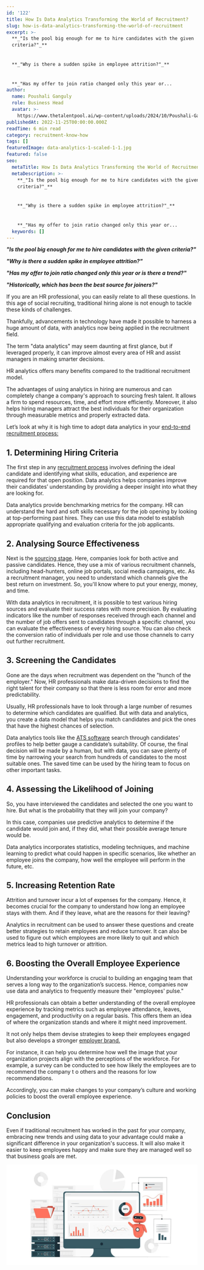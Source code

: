 ```yaml
---
id: '122'
title: How Is Data Analytics Transforming the World of Recruitment?
slug: how-is-data-analytics-transforming-the-world-of-recruitment
excerpt: >-
  **_"Is the pool big enough for me to hire candidates with the given
  criteria?"_**


  **_"Why is there a sudden spike in employee attrition?"_**


  **_"Has my offer to join ratio changed only this year or...
author:
  name: Poushali Ganguly
  role: Business Head
  avatar: >-
    https://www.thetalentpool.ai/wp-content/uploads/2024/10/Poushali-Gangulyimage.webp
publishedAt: 2022-11-25T00:00:00.000Z
readTime: 6 min read
category: recruitment-know-how
tags: []
featuredImage: data-analytics-1-scaled-1-1.jpg
featured: false
seo:
  metaTitle: How Is Data Analytics Transforming the World of Recruitment?
  metaDescription: >-
    **_"Is the pool big enough for me to hire candidates with the given
    criteria?"_**


    **_"Why is there a sudden spike in employee attrition?"_**


    **_"Has my offer to join ratio changed only this year or...
  keywords: []
---
```


**_"Is the pool big enough for me to hire candidates with the given criteria?"_**

**_"Why is there a sudden spike in employee attrition?"_**

**_"Has my offer to join ratio changed only this year or is there a trend?"_**

**_"Historically, which has been the best source for joiners?"_**

If you are an HR professional, you can easily relate to all these questions. In this age of social recruiting, traditional hiring alone is not enough to tackle these kinds of challenges.

<!--more-->

Thankfully, advancements in technology have made it possible to harness a huge amount of data, with analytics now being applied in the recruitment field.

The term "data analytics" may seem daunting at first glance, but if leveraged properly, it can improve almost every area of HR and assist managers in making smarter decisions.

HR analytics offers many benefits compared to the traditional recruitment model.

The advantages of using analytics in hiring are numerous and can completely change a company's approach to sourcing fresh talent. It allows a firm to spend resources, time, and effort more efficiently. Moreover, it also helps hiring managers attract the best individuals for their organization through measurable metrics and properly extracted data.

Let’s look at why it is high time to adopt data analytics in your [end-to-end recruitment process:](https://www.thetalentpool.ai/end-to-end-recruitment-process-lifecycle/)

## 1\. **Determining Hiring Criteria**

The first step in any [recruitment process](https://www.thetalentpool.ai/blogs/10-ways-boost-candidate-engagement-in-recruitment-rocess/) involves defining the ideal candidate and identifying what skills, education, and experience are required for that open position. Data analytics helps companies improve their candidates’ understanding by providing a deeper insight into what they are looking for.

Data analytics provide benchmarking metrics for the company. HR can understand the hard and soft skills necessary for the job opening by looking at top-performing past hires. They can use this data model to establish appropriate qualifying and evaluation criteria for the job applicants.

## 2\. **Analysing Source Effectiveness**

Next is the [sourcing stage](https://www.thetalentpool.ai/blogs/5-candidate-sourcing-strategies-find-the-right-talent/). Here, companies look for both active and passive candidates. Hence, they use a mix of various recruitment channels, including head-hunters, online job portals, social media campaigns, etc. As a recruitment manager, you need to understand which channels give the best return on investment. So, you'll know where to put your energy, money, and time.

With data analytics in recruitment, it is possible to test various hiring sources and evaluate their success rates with more precision. By evaluating indicators like the number of responses received through each channel and the number of job offers sent to candidates through a specific channel, you can evaluate the effectiveness of every hiring source. You can also check the conversion ratio of individuals per role and use those channels to carry out further recruitment.

## 3\. **Screening the Candidates**

Gone are the days when recruitment was dependent on the "hunch of the employer." Now, HR professionals make data-driven decisions to find the right talent for their company so that there is less room for error and more predictability.

Usually, HR professionals have to look through a large number of resumes to determine which candidates are qualified. But with data and analytics, you create a data model that helps you match candidates and pick the ones that have the highest chances of selection.

Data analytics tools like the [ATS software](https://www.thetalentpool.ai/applicant-tracking-software/) search through candidates' profiles to help better gauge a candidate’s suitability. Of course, the final decision will be made by a human, but with data, you can save plenty of time by narrowing your search from hundreds of candidates to the most suitable ones. The saved time can be used by the hiring team to focus on other important tasks.

## 4\. **Assessing the Likelihood of Joining**

So, you have interviewed the candidates and selected the one you want to hire. But what is the probability that they will join your company?

In this case, companies use predictive analytics to determine if the candidate would join and, if they did, what their possible average tenure would be.

Data analytics incorporates statistics, modeling techniques, and machine learning to predict what could happen in specific scenarios, like whether an employee joins the company, how well the employee will perform in the future, etc.

## 5\. **Increasing Retention Rate**

Attrition and turnover incur a lot of expenses for the company. Hence, it becomes crucial for the company to understand how long an employee stays with them. And if they leave, what are the reasons for their leaving?

Analytics in recruitment can be used to answer these questions and create better strategies to retain employees and reduce turnover. It can also be used to figure out which employees are more likely to quit and which metrics lead to high turnover or attrition.

## 6\. **Boosting the Overall Employee Experience**

Understanding your workforce is crucial to building an engaging team that serves a long way to the organization’s success. Hence, companies now use data and analytics to frequently measure their "employees' pulse."

HR professionals can obtain a better understanding of the overall employee experience by tracking metrics such as employee attendance, leaves, engagement, and productivity on a regular basis. This offers them an idea of where the organization stands and where it might need improvement.

It not only helps them devise strategies to keep their employees engaged but also develops a stronger [employer brand.](https://www.thetalentpool.ai/blogs/7-ways-boost-your-employer-brand/)

For instance, it can help you determine how well the image that your organization projects align with the perceptions of the workforce. For example, a survey can be conducted to see how likely the employees are to recommend the company t o others and the reasons for low recommendations.

Accordingly, you can make changes to your company’s culture and working policies to boost the overall employee experience.

## **Conclusion**

Even if traditional recruitment has worked in the past for your company, embracing new trends and using data to your advantage could make a significant difference in your organization's success. It will also make it easier to keep employees happy and make sure they are managed well so that business goals are met.

![Data Analytics](images/data-analytics-1-scaled-1-1-1024x536.jpg)
